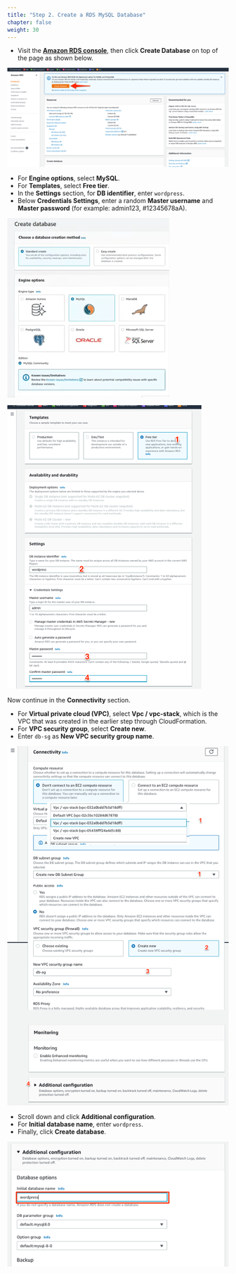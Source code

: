 ```yaml
---
title: "Step 2. Create a RDS MySQL Database"
chapter: false
weight: 30
---
```


* Visit the [**Amazon RDS console**](https://console.aws.amazon.com/rds/home?region=us-east-1), then click **Create Database** on top of the page as shown below.

![](/static/images/lab1-5.png)

* For **Engine options**, select **MySQL**.
* For **Templates**, select **Free tier**.
* In the **Settings** section, for **DB identifier**, enter `wordpress`. 
* Below **Credentials Settings**, enter a random **Master username** and **Master password** (for example: admin123, #12345678aA).

![](/static/images/lab1-6.png)

![](/static/images/lab1-7.png)

Now continue in the **Connectivity** section.

* For **Virtual private cloud (VPC)**, select **Vpc / vpc-stack**, which is the VPC that was created in the earlier step through CloudFormation.
* For **VPC security group**, select **Create new**.
* Enter `db-sg` as **New VPC security group name**.

![](/static/images/lab1-8.png)

* Scroll down and click **Additional configuration**.
* For **Initial database name**, enter `wordpress`.
* Finally, click **Create database**.

![](/static/images/lab1-9.png)

